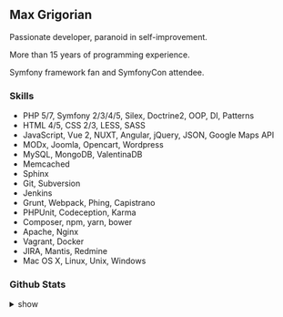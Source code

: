 ## Max Grigorian

Passionate developer, paranoid in self-improvement.

More than 15 years of programming experience.

Symfony framework fan and SymfonyCon attendee.

### Skills
* PHP 5/7, Symfony 2/3/4/5, Silex, Doctrine2, OOP, DI, Patterns
* HTML 4/5, CSS 2/3, LESS, SASS
* JavaScript, Vue 2, NUXT, Angular, jQuery, JSON, Google Maps API
* MODx, Joomla, Opencart, Wordpress
* MySQL, MongoDB, ValentinaDB
* Memcached
* Sphinx
* Git, Subversion
* Jenkins
* Grunt, Webpack, Phing, Capistrano
* PHPUnit, Codeception, Karma
* Composer, npm, yarn, bower
* Apache, Nginx
* Vagrant, Docker
* JIRA, Mantis, Redmine
* Mac OS X, Linux, Unix, Windows 

### Github Stats
<details>
  <summary>show</summary>

  <img align="left" alt="MAXakaWIZARD's Github Stats" src="https://github-readme-stats.codestackr.vercel.app/api?username=MAXakaWIZARD&show_icons=true&hide_border=true" />
</details>

<!--
**MAXakaWIZARD/MAXakaWIZARD** is a ✨ _special_ ✨ repository because its `README.md` (this file) appears on your GitHub profile.

Here are some ideas to get you started:

- 🔭 I’m currently working on ...
- 🌱 I’m currently learning ...
- 👯 I’m looking to collaborate on ...
- 🤔 I’m looking for help with ...
- 💬 Ask me about ...
- 📫 How to reach me: ...
- 😄 Pronouns: ...
- ⚡ Fun fact: ...
-->
